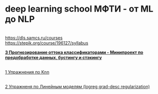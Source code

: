 # deep learning school МФТИ - от ML до NLP
<br>https://dls.samcs.ru/courses
<br>https://stepik.org/course/196127/syllabus


[**3 Прогнозирование оттока классификаторами - Минипроект по предобработке данных, бустингу и стэкингу**](https://github.com/kirmipt/dlschool_mipt/blob/main/homework/%D0%91%D1%83%D1%81%D1%82%D0%B8%D0%BD%D0%B3%20%D0%B8%20%D0%A1%D1%82%D1%8D%D0%BA%D0%B8%D0%BD%D0%B3.ipynb) 

<br>[1 Упражнения по Knn](https://github.com/kirmipt/dlschool_mipt/blob/main/homework/%5Bhomework%5Dknn.ipynb)

<br>[2 Упражненя по Линейным моделям (logreg grad-desc regularization)](https://github.com/kirmipt/dlschool_mipt/blob/main/homework/%5Bhomework%5Dlinear_models_fall_2021.ipynb)
